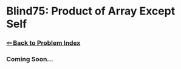 # Blind75: Product of Array Except Self

### [⇦ Back to Problem Index](../../index.md)

### Coming Soon...
